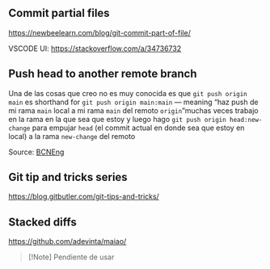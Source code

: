 
## Commit partial files
https://newbeelearn.com/blog/git-commit-part-of-file/

VSCODE UI: https://stackoverflow.com/a/34736732

## Push head to another remote branch

 Una de las cosas que creo no es muy conocida es que `git push origin main` es shorthand for `git push origin main:main` — meaning “haz push de mi rama `main` local a mi rama `main` del remoto `origin`”muchas veces trabajo en la rama en la que sea que estoy y luego hago `git push origin head:new-change` para empujar `head` (el commit actual en donde sea que estoy en local) a la rama `new-change` del remoto

Source: [BCNEng](https://bcneng.slack.com/archives/CDHS0G0QL/p1708195237551749?thread_ts=1708184236.638219&cid=CDHS0G0QL)

## Git tip and tricks series

https://blog.gitbutler.com/git-tips-and-tricks/

## Stacked diffs

https://github.com/adevinta/maiao/

> [!Note] Pendiente de usar




